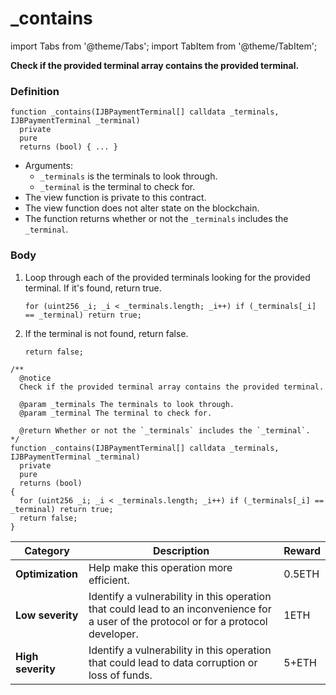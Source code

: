 # _contains

import Tabs from '@theme/Tabs';
import TabItem from '@theme/TabItem';

<Tabs>
<TabItem value="Step by step" label="Step by step">

**Check if the provided terminal array contains the provided terminal.**

### Definition

```
function _contains(IJBPaymentTerminal[] calldata _terminals, IJBPaymentTerminal _terminal)
  private
  pure
  returns (bool) { ... }
```

* Arguments:
  * `_terminals` is the terminals to look through.
  * `_terminal` is the terminal to check for.
* The view function is private to this contract.
* The view function does not alter state on the blockchain.
* The function returns whether or not the `_terminals` includes the `_terminal`. 

### Body

1.  Loop through each of the provided terminals looking for the provided terminal. If it's found, return true.

    ```
    for (uint256 _i; _i < _terminals.length; _i++) if (_terminals[_i] == _terminal) return true;
    ```

2.  If the terminal is not found, return false.

    ```
    return false;
    ```

</TabItem>

<TabItem value="Code" label="Code">

```
/** 
  @notice
  Check if the provided terminal array contains the provided terminal.

  @param _terminals The terminals to look through.
  @param _terminal The terminal to check for.

  @return Whether or not the `_terminals` includes the `_terminal`.
*/
function _contains(IJBPaymentTerminal[] calldata _terminals, IJBPaymentTerminal _terminal)
  private
  pure
  returns (bool)
{
  for (uint256 _i; _i < _terminals.length; _i++) if (_terminals[_i] == _terminal) return true;
  return false;
}
```

</TabItem>

<TabItem value="Bug bounty" label="Bug bounty">

| Category          | Description                                                                                                                            | Reward |
| ----------------- | -------------------------------------------------------------------------------------------------------------------------------------- | ------ |
| **Optimization**  | Help make this operation more efficient.                                                                                               | 0.5ETH |
| **Low severity**  | Identify a vulnerability in this operation that could lead to an inconvenience for a user of the protocol or for a protocol developer. | 1ETH   |
| **High severity** | Identify a vulnerability in this operation that could lead to data corruption or loss of funds.                                        | 5+ETH  |

</TabItem>
</Tabs>
